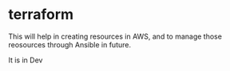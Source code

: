 # terraform

This will help in creating resources in AWS, and to manage those reosources through Ansible in future.

It is in Dev
